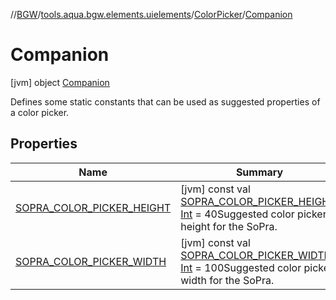 //[BGW](../../../../index.md)/[tools.aqua.bgw.elements.uielements](../../index.md)/[ColorPicker](../index.md)/[Companion](index.md)



# Companion  
 [jvm] object [Companion](index.md)

Defines some static constants that can be used as suggested properties of a color picker.

   


## Properties  
  
|  Name |  Summary | 
|---|---|
| <a name="tools.aqua.bgw.elements.uielements/ColorPicker.Companion/SOPRA_COLOR_PICKER_HEIGHT/#/PointingToDeclaration/"></a>[SOPRA_COLOR_PICKER_HEIGHT](-s-o-p-r-a_-c-o-l-o-r_-p-i-c-k-e-r_-h-e-i-g-h-t.md)| <a name="tools.aqua.bgw.elements.uielements/ColorPicker.Companion/SOPRA_COLOR_PICKER_HEIGHT/#/PointingToDeclaration/"></a> [jvm] const val [SOPRA_COLOR_PICKER_HEIGHT](-s-o-p-r-a_-c-o-l-o-r_-p-i-c-k-e-r_-h-e-i-g-h-t.md): [Int](https://kotlinlang.org/api/latest/jvm/stdlib/kotlin/-int/index.html) = 40Suggested color picker height for the SoPra.   <br>|
| <a name="tools.aqua.bgw.elements.uielements/ColorPicker.Companion/SOPRA_COLOR_PICKER_WIDTH/#/PointingToDeclaration/"></a>[SOPRA_COLOR_PICKER_WIDTH](-s-o-p-r-a_-c-o-l-o-r_-p-i-c-k-e-r_-w-i-d-t-h.md)| <a name="tools.aqua.bgw.elements.uielements/ColorPicker.Companion/SOPRA_COLOR_PICKER_WIDTH/#/PointingToDeclaration/"></a> [jvm] const val [SOPRA_COLOR_PICKER_WIDTH](-s-o-p-r-a_-c-o-l-o-r_-p-i-c-k-e-r_-w-i-d-t-h.md): [Int](https://kotlinlang.org/api/latest/jvm/stdlib/kotlin/-int/index.html) = 100Suggested color picker width for the SoPra.   <br>|

